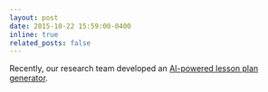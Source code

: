 ```yaml
---
layout: post
date: 2015-10-22 15:59:00-0400
inline: true
related_posts: false
---
```


Recently, our research team developed an <a href="https://arulessonplan.z19.web.core.windows.net" target="_blank">AI-powered lesson plan generator</a>.
